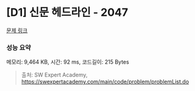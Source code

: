 # [D1] 신문 헤드라인 - 2047 

[문제 링크](https://swexpertacademy.com/main/code/problem/problemDetail.do?contestProbId=AV5QKsLaAy0DFAUq) 

### 성능 요약

메모리: 9,464 KB, 시간: 92 ms, 코드길이: 215 Bytes



> 출처: SW Expert Academy, https://swexpertacademy.com/main/code/problem/problemList.do